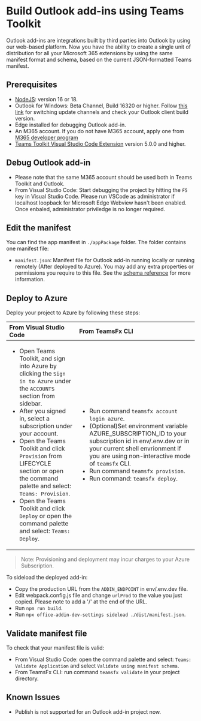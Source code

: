 # Build Outlook add-ins using Teams Toolkit
Outlook add-ins are integrations built by third parties into Outlook by using our web-based platform.
Now you have the ability to create a single unit of distribution for all your Microsoft 365 extensions by using the same manifest format and schema, based on the current JSON-formatted Teams manifest.

## Prerequisites

- [NodeJS](https://nodejs.org/en/): version 16 or 18.
- Outlook for Windows: Beta Channel, Build 16320 or higher. Follow [this link](https://github.com/OfficeDev/TeamsFx/wiki/How-to-switch-Outlook-client-update-channel-and-verify-Outlook-client-build-version) for switching update channels and check your Outlook client build version.
- Edge installed for debugging Outlook add-in.
- An M365 account. If you do not have M365 account, apply one from [M365 developer program](https://developer.microsoft.com/en-us/microsoft-365/dev-program)
- [Teams Toolkit Visual Studio Code Extension](https://aka.ms/teams-toolkit) version 5.0.0 and higher.

## Debug Outlook add-in
- Please note that the same M365 account should be used both in Teams Toolkit and Outlook.
- From Visual Studio Code: Start debugging the project by hitting the `F5` key in Visual Studio Code. Please run VSCode as administrator if localhost loopback for Microsoft Edge Webview hasn't been enabled. Once enbaled, administrator priviledge is no longer required.

## Edit the manifest

You can find the app manifest in `./appPackage` folder. The folder contains one manifest file:
* `manifest.json`: Manifest file for Outlook add-in running locally or running remotely (After deployed to Azure).
You may add any extra properties or permissions you require to this file. See the [schema reference](https://raw.githubusercontent.com/OfficeDev/microsoft-teams-app-schema/preview/op/extensions/MicrosoftTeams.schema.json) for more information.

## Deploy to Azure

Deploy your project to Azure by following these steps:

| From Visual Studio Code                                                                                                                                                                                                                                                                                                                                                  | From TeamsFx CLI                                                                                                                                                                                                                    |
| :----------------------------------------------------------------------------------------------------------------------------------------------------------------------------------------------------------------------------------------------------------------------------------------------------------------------------------------------------------------------- | :---------------------------------------------------------------------------------------------------------------------------------------------------------------------------------------------------------------------------------- |
| <ul><li>Open Teams Toolkit, and sign into Azure by clicking the `Sign in to Azure` under the `ACCOUNTS` section from sidebar.</li> <li>After you signed in, select a subscription under your account.</li><li>Open the Teams Toolkit and click `Provision` from LIFECYCLE section or open the command palette and select: `Teams: Provision`.</li><li>Open the Teams Toolkit and click `Deploy` or open the command palette and select: `Teams: Deploy`.</li></ul> | <ul> <li>Run command `teamsfx account login azure`.</li> <li>(Optional)Set environment variable AZURE_SUBSCRIPTION_ID to your subscription id in env/.env.dev or in your current shell envrionment if you are using non-interactive mode of `teamsfx` CLI.</li> <li> Run command `teamsfx provision`.</li> <li>Run command: `teamsfx deploy`. </li></ul> |
> Note: Provisioning and deployment may incur charges to your Azure Subscription.

To sideload the deployed add-in:

- Copy the production URL from the `ADDIN_ENDPOINT` in env/.env.dev file.
- Edit webpack.config.js file and change `urlProd` to the value you just copied. Please note to add a '/' at the end of the URL.
- Run `npm run build`.
- Run `npx office-addin-dev-settings sideload ./dist/manifest.json`.

## Validate manifest file

To check that your manifest file is valid:

- From Visual Studio Code: open the command palette and select: `Teams: Validate Application` and select `Validate using manifest schema`.
- From TeamsFx CLI: run command `teamsfx validate` in your project directory.

## Known Issues
- Publish is not supported for an Outlook add-in project now.